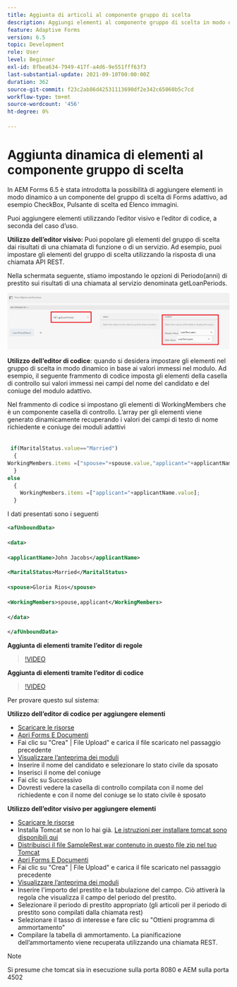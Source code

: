 ```yaml
---
title: Aggiunta di articoli al componente gruppo di scelta
description: Aggiungi elementi al componente gruppo di scelta in modo dinamico
feature: Adaptive Forms
version: 6.5
topic: Development
role: User
level: Beginner
exl-id: 8fbea634-7949-417f-a4d6-9e551fff63f3
last-substantial-update: 2021-09-10T00:00:00Z
duration: 362
source-git-commit: f23c2ab86d42531113690df2e342c65060b5c7cd
workflow-type: tm+mt
source-wordcount: '456'
ht-degree: 0%

---
```


# Aggiunta dinamica di elementi al componente gruppo di scelta

In AEM Forms 6.5 è stata introdotta la possibilità di aggiungere elementi in modo dinamico a un componente del gruppo di scelta di Forms adattivo, ad esempio CheckBox, Pulsante di scelta ed Elenco immagini.


Puoi aggiungere elementi utilizzando l’editor visivo e l’editor di codice, a seconda del caso d’uso.

**Utilizzo dell’editor visivo:** Puoi popolare gli elementi del gruppo di scelta dai risultati di una chiamata di funzione o di un servizio. Ad esempio, puoi impostare gli elementi del gruppo di scelta utilizzando la risposta di una chiamata API REST.

Nella schermata seguente, stiamo impostando le opzioni di Periodo(anni) di prestito sui risultati di una chiamata al servizio denominata getLoanPeriods.

![Editor regole](assets/ruleeditor.png)

**Utilizzo dell’editor di codice**: quando si desidera impostare gli elementi nel gruppo di scelta in modo dinamico in base ai valori immessi nel modulo. Ad esempio, il seguente frammento di codice imposta gli elementi della casella di controllo sui valori immessi nei campi del nome del candidato e del coniuge del modulo adattivo.

Nel frammento di codice si impostano gli elementi di WorkingMembers che è un componente casella di controllo. L’array per gli elementi viene generato dinamicamente recuperando i valori dei campi di testo di nome richiedente e coniuge dei moduli adattivi

```javascript
 
 if(MaritalStatus.value=="Married")
  {
WorkingMembers.items =["spouse="+spouse.value,"applicant="+applicantName.value];
  }
else
  {
    WorkingMembers.items =["applicant="+applicantName.value];
  }
```

I dati presentati sono i seguenti

```xml
<afUnboundData>

<data>

<applicantName>John Jacobs</applicantName>

<MaritalStatus>Married</MaritalStatus>

<spouse>Gloria Rios</spouse>

<WorkingMembers>spouse,applicant</WorkingMembers>

</data>

</afUnboundData>
```

**Aggiunta di elementi tramite l’editor di regole**

>[!VIDEO](https://video.tv.adobe.com/v/26847?quality=12&learn=on)

**Aggiunta di elementi tramite l’editor di codice**

>[!VIDEO](https://video.tv.adobe.com/v/26848?quality=12&learn=on)

Per provare questo sul sistema:

**Utilizzo dell’editor di codice per aggiungere elementi**

* [Scaricare le risorse](assets/usingthecodeeditor.zip)
* [Apri Forms E Documenti](http://localhost:4502/aem/forms.html/content/dam/formsanddocuments)
* Fai clic su &quot;Crea&quot; | File Upload&quot; e carica il file scaricato nel passaggio precedente
* [Visualizzare l’anteprima dei moduli](http://localhost:4502/content/dam/formsanddocuments/simpleform/jcr:content?wcmmode=disabled)
* Inserire il nome del candidato e selezionare lo stato civile da sposato
* Inserisci il nome del coniuge
* Fai clic su Successivo
* Dovresti vedere la casella di controllo compilata con il nome del richiedente e con il nome del coniuge se lo stato civile è sposato

**Utilizzo dell’editor visivo per aggiungere elementi**

* [Scaricare le risorse](assets/usingthevisualeditor.zip)
* Installa Tomcat se non lo hai già. [Le istruzioni per installare tomcat sono disponibili qui](https://experienceleague.adobe.com/docs/experience-manager-learn/forms/ic-print-channel-tutorial/introduction.html)
* [Distribuisci il file SampleRest.war contenuto in questo file zip nel tuo Tomcat](assets/sample-rest.zip)
* [Apri Forms E Documenti](http://localhost:4502/aem/forms.html/content/dam/formsanddocuments)
* Fai clic su &quot;Crea&quot; | File Upload&quot; e carica il file scaricato nel passaggio precedente
* [Visualizzare l’anteprima dei moduli](http://localhost:4502/content/dam/formsanddocuments/amortizationschedule/jcr:content?wcmmode=disabled)
* Inserire l&#39;importo del prestito e la tabulazione del campo. Ciò attiverà la regola che visualizza il campo del periodo del prestito.
* Selezionare il periodo di prestito appropriato (gli articoli per il periodo di prestito sono compilati dalla chiamata rest)
* Selezionare il tasso di interesse e fare clic su &quot;Ottieni programma di ammortamento&quot;
* Compilare la tabella di ammortamento. La pianificazione dell’ammortamento viene recuperata utilizzando una chiamata REST.

>[!NOTE]
> Si presume che tomcat sia in esecuzione sulla porta 8080 e AEM sulla porta 4502

